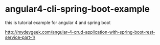 # angular4-cli-spring-boot-example
this is tutorial example for angular 4 and spring boot

http://mydevgeek.com/angular-4-crud-application-with-spring-boot-rest-service-part-1/
